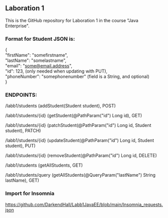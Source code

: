 ## Laboration 1

This is the GitHub repository for Laboration 1 in the course "Java Enterprise".

### Format for Student JSON is:

{ \
"firstName": "somefirstname", \
"lastName": "somelastname", \
"email": "some@email.address", \
"id": 123, (only needed when updating with PUT), \
"phoneNumber": "somephonenumber" (field is a String, and optional) \
}

### ENDPOINTS:

/labb1/students         (addStudent(Student student), POST)

/labb1/students/{id}    (getStudent(@PathParam("id") Long id), GET)

/labb1/students/{id}    (patchStudent(@PathParam("id") Long id, Student student), PATCH)

/labb1/students/{id}    (updateStudent(@PathParam("id") Long id, Student student), PUT)

/labb1/students/{id}    (removeStudent(@PathParam("id") Long id, DELETE)

/labb1/students         (getAllStudents, GET)

/labb1/students/query   (getAllStudents(@QueryParam("lastName") String lastName), GET)

### Import for Insomnia

https://github.com/DarkendHall/Labb1JavaEE/blob/main/Insomnia_requests.json

